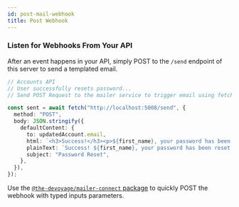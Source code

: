 ```yaml
---
id: post-mail-webhook
title: Post Webhook
---
```


### Listen for Webhooks From Your API

After an event happens in your API, simply POST to the `/send` endpoint of this server to send a templated email.

```ts
// Accounts API
// User successfully resets password...
// Send POST Request to the mailer service to trigger email using fetch.

const sent = await fetch("http://localhost:5008/send", {
  method: "POST",
  body: JSON.stringify({
    defaultContent: {
      to: updatedAccount.email,
      html: `<h3>Success!</h3><p>${first_name}, your password has been reset.`,
      plainText: `Success! ${first_name}, your password has been reset!`,
      subject: "Password Reset",
    },
  }),
});
```

Use the [`@the-devoyage/mailer-connect` package](https://github.com/The-Devoyage/mailer-connect/packages/1234394) to quickly POST the webhook with typed inputs parameters.
